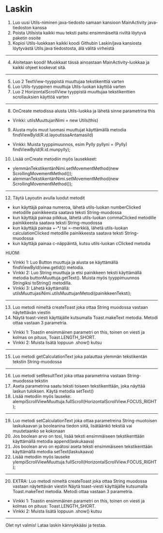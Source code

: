 # Laskin

1) Luo uusi Utils-niminen java-tiedosto samaan kansioon MainActivity java-tiedoston kanssa
2) Poista Utilsista kaikki muu teksti paitsi ensimmäiseltä riviltä löytyvä paketin osoite
3) Kopioi Utils-luokkaan kaikki koodi Githubin Laskin/java kansiosta löytyvästä Utils.java tiedostosta, älä välitä virheistä
________________________________________________________________________________________________________________________________________
4) Aloitetaan koodi! Muokkaat tässä ainoastaan MainActivity-luokkaa ja kaikki ohjeet koskevat sitä.
________________________________________________________________________________________________________________________________________
5) Luo 2 TextView-tyyppistä muuttujaa tekstikenttiä varten
6) Luo Utils-tyyppinen muuttuja Utils-luokan käyttöä varten
7) Luo 2 HorizontalScrollView tyyppistä muuttujaa tekstikenttien scrollauksien käyttöä varten
________________________________________________________________________________________________________________________________________
8) OnCreate metodissa alusta Utils-luokka ja lähetä sinne parametrina this 
- Vinkki: utilsMuuttujanNimi = new Utils(this)
9) Alusta myös muut luomasi muuttujat käyttämällä metodia findViewById(R.id.layoutissaAntamasiId)
- Vinkki: Muista tyyppimuunnos, esim Pylly pyllyni = (Pylly) findViewById(R.id.munpylly);
10) Lisää onCreate metodiin myös lausekkeet: 
- ylemmänTekstikentänNimi.setMovementMethod(new ScrollingMovementMethod());
- alemmanTekstikentänNimi.setMovementMethod(new ScrollingMovementMethod());
________________________________________________________________________________________________________________________________________
12) Täytä Layoutin avulla luodut metodit
- kun käyttäjä painaa numeroa, lähetä utils-luokan numberClicked metodille painikkeesta saatava teksti String-muodossa
- kun käyttäjä painaa pilkkua, lähetä utils-luokan commaClicked metodille painikkeesta saatava teksti String-muodossa
- kun käyttäjä painaa +-*/ tai =-merkkiä, lähetä utils-luokan calculationClicked metodille painikkeesta saatava teksti String-muodossa
- kun käyttäjä painaa c-näppäintä, kutsu utils-luokan cClicked metodia

HUOM:
- Vinkki 1: Luo Button muuttuja ja alusta se käyttämällä findViewById(view.getId()) metodia.
- Vinkki 2: Luo String muuttuja ja etsi painikkeen teksti käyttämällä metodia buttonMuuttuja.getText(). Muista myös tyyppimuunnos Stringiksi toString() metodilla.
- Vinkki 3: Lähetä käyttämällä: utilsMuuttujasiNimi.utilsMuuttujanMetodi(painikkeenTeksti);
________________________________________________________________________________________________________________________________________
13) Luo metodi nimeltä createToast joka ottaa String muodossa vastaan näytettävän viestin
14) Näytä toast-viesti käyttäjälle kutsumalla Toast.makeText metodia. Metodi ottaa vastaan 3 parametria.
- Vinkki 1: Toastin ensimmäinen parametri on this, toinen on viesti ja kolmas on pituus, Toast.LENGTH_SHORT. 
- Vinkki 2: Muista lisätä loppuun .show() kutsu
________________________________________________________________________________________________________________________________________
15) Luo metodi getCalculationText joka palauttaa ylemmän tekstikentän tekstin String-muodossa
________________________________________________________________________________________________________________________________________
16) Luo metodi setResultText joka ottaa parametrina vastaan String-muodossa tekstin
17) Aseta parametrina saatu teksti toiseen tekstikenttään, joka näyttää laskun tuloksen. Käytä metodia setText()
18) Lisää metodiin myös lauseke: alempiScrollViewMuuttuja.fullScroll(HorizontalScrollView.FOCUS_RIGHT);
________________________________________________________________________________________________________________________________________
19) Luo metodi setCalculationText joka ottaa parametreina String-muotoisen laskukaavan ja booleanina tiedon siitä, lisätäänkö tekstiä vai muutetaanko se kokonaan
20) Jos boolean arvo on tosi, lisää teksti ensimmäiseen tekstikenttään käyttämällä metodia append(laskukaava)
21) Jos boolean arvo on epätosi aseta teksti ensimmäiseen tekstikenttään käyttämällä metodia setText(laskukaava)
22) Lisää metodiin myös lauseke ylempiScrollViewMuuttuja.fullScroll(HorizontalScrollView.FOCUS_RIGHT);
________________________________________________________________________________________________________________________________________
20) EXTRA: 
Luo metodi nimeltä createToast joka ottaa String muodossa vastaan näytettävän viestin
Näytä toast-viesti käyttäjälle kutsumalla Toast.makeText metodia. Metodi ottaa vastaan 3 parametria.

- Vinkki 1: Toastin ensimmäinen parametri on this, toinen on viesti ja kolmas on pituus: Toast.LENGTH_SHORT.
- Vinkki 2: Muista lisätä loppuun .show() kutsu
________________________________________________________________________________________________________________________________________
Olet nyt valmis! Lataa laskin kännykkääsi ja testaa.
